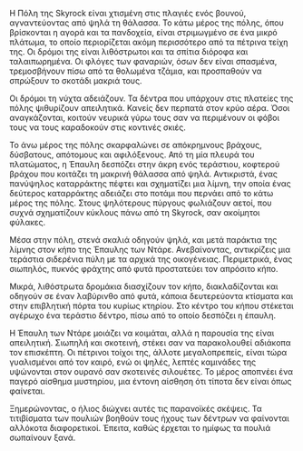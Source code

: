 Η Πόλη της Skyrock είναι χτισμένη στις πλαγιές ενός βουνού, αγναντεύοντας από ψηλά τη θάλασσα. Το κάτω μέρος της πόλης, όπου βρίσκονται η αγορά και τα πανδοχεία, είναι στριμωγμένο σε ένα μικρό πλάτωμα, το οποίο περιορίζεται ακόμη περισσότερο από τα πέτρινα τείχη της. Οι δρόμοι της είναι λιθόστρωτοι και τα σπίτια διόροφα και ταλαιπωρημένα. Οι φλόγες των φαναριών, όσων δεν είναι σπασμένα, τρεμοσβήνουν πίσω από τα θολωμένα τζάμια, και προσπαθούν να σπρώξουν το σκοτάδι μακριά τους.

Οι δρόμοι τη νύχτα αδειάζουν. Τα δέντρα που υπάρχουν στις πλατείες της πόλης ψιθυρίζουν απειλητικά. Κανείς δεν περπατά στον κρύο αέρα. Όσοι αναγκάζονται, κοιτούν νευρικά γύρω τους σαν να περιμένουν οι φόβοι τους να τους καραδοκούν στις κοντινές σκιές.

Το άνω μέρος της πόλης σκαρφαλώνει σε απόκρημνους βράχους, δύσβατους, απότομους και αφιλόξενους. Από τη μία πλευρά του πλατώματος, η Έπαυλη δεσπόζει στην άκρη ενός τεράστιου, κοφτερού βράχου που κοιτάζει τη μακρινή θάλασσα από ψηλά. Αντικριστά, ένας πανύψηλος καταρράκτης πέφτει και σχηματίζει μια λίμνη, την οποία ένας δεύτερος καταρράκτης αδειάζει στο ποτάμι που περνάει από το κάτω μέρος της πόλης. Στους ψηλότερους πύργους φωλιάζουν αετοί, που συχνά σχηματίζουν κύκλους πάνω από τη Skyrock, σαν ακοίμητοι φύλακες.

Μέσα στην πόλη, στενά σκαλιά οδηγούν ψηλά, και μετά παράκτια της λίμνης στον κήπο της Έπαυλης των Ντάρε. Ανεβαίνοντας, αντικρίζεις μια τεράστια σιδερένια πύλη με τα αρχικά της οικογένειας. Περιμετρικά, ένας σιωπηλός, πυκνός φράχτης από φυτά προστατεύει τον απρόσιτο κήπο.

Μικρά, λιθόστρωτα δρομάκια διασχίζουν τον κήπο, διακλαδίζονται και οδηγούν σε έναν λαβύρινθο από φυτά, κάποια δευτερεύοντα κτίσματα και στην επιβλητική πόρτα του κυρίως κτηρίου. Στο κέντρο του κήπου στέκεται αγέρωχο ένα τεράστιο δέντρο, πίσω από το οποίο δεσπόζει η έπαυλη.

Η Έπαυλη των Ντάρε μοιάζει να κοιμάται, αλλά η παρουσία της είναι απειλητική. Σιωπηλή και σκοτεινή, στέκει σαν να παρακολουθεί αδιάκοπα τον επισκέπτη. Οι πέτρινοι τοίχοι της, άλλοτε μεγαλοπρεπείς, είναι τώρα γυαλισμένοι από τον καιρό, ενώ οι ψηλές, λεπτές καμινάδες της υψώνονται στον ουρανό σαν σκοτεινές σιλουέτες. Το μέρος αποπνέει ένα παγερό αίσθημα μυστηρίου, μια έντονη αίσθηση ότι τίποτα δεν είναι όπως φαίνεται.

Ξημερώνοντας, ο ήλιος διώχνει αυτές τις παρανοϊκές σκέψεις. Τα τιτιβίσματα των πουλιών βοηθούν τους ήχους των δέντρων να φαίνονται αλλόκοτα διαφορετικοί. Έπειτα, καθώς έρχεται το ημίφως τα πουλιά σωπαίνουν ξανά.